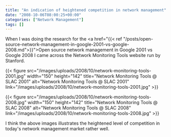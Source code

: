 ```yaml
---
title: "An indication of heightened competition in network management"
date: "2008-10-06T08:00:25+00:00"
categories: ["Network Management"]
tags: []
---
```


When I was doing the research for the <a href="{{< ref "/posts/open-source-network-management-in-google-2001-vs-google-2008.md">}}">Open source network management in Google 2001 vs Google 2008</a> I came across the Network Monitoring Tools website run by Stanford.

{{< figure src="/images/uploads/2008/10/network-monitoring-tools-2001.jpg" width="150" height="142" title="Network Monitoring Tools @ SLAC 2001" alt="Network Monitoring Tools @ SLAC 2001" link="/images/uploads/2008/10/network-monitoring-tools-2001.jpg" >}}

{{< figure src="/images/uploads/2008/10/network-monitoring-tools-2008.jpg" width="150" height="142" title="Network Monitoring Tools @ SLAC 2008" alt="Network Monitoring Tools @ SLAC 2008" link="/images/uploads/2008/10/network-monitoring-tools-2008.jpg" >}}

I think the above images illustrates the heightened level of competition in today's network management market rather well.
